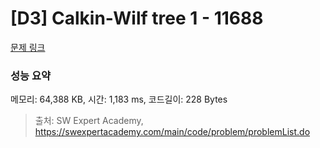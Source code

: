 # [D3] Calkin-Wilf tree 1 - 11688 

[문제 링크](https://swexpertacademy.com/main/code/problem/problemDetail.do?contestProbId=AXgZSOn6ApIDFASW) 

### 성능 요약

메모리: 64,388 KB, 시간: 1,183 ms, 코드길이: 228 Bytes



> 출처: SW Expert Academy, https://swexpertacademy.com/main/code/problem/problemList.do